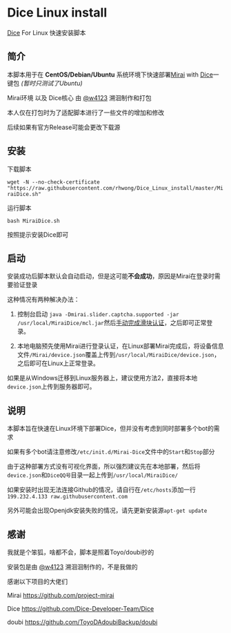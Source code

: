 # Dice Linux install

[Dice](https://github.com/Dice-Developer-Team/Dice) For Linux 快速安装脚本

## 简介

本脚本用于在 **CentOS/Debian/Ubuntu** 系统环境下快速部署[Mirai](https://github.com/project-mirai) with [Dice](https://github.com/Dice-Developer-Team)一键包 *(暂时只测试了Ubuntu)*

Mirai环境 以及 Dice核心 由 [@w4123](https://github.com/w4123) 溯洄制作和打包

本人仅在打包时为了适配脚本进行了一些文件的增加和修改

后续如果有官方Release可能会更改下载源

## 安装

下载脚本

`wget -N --no-check-certificate "https://raw.githubusercontent.com/rhwong/Dice_Linux_install/master/MiraiDice.sh"`

运行脚本

`bash MiraiDice.sh`

按照提示安装Dice即可

## 启动

安装成功后脚本默认会自动启动，但是这可能**不会成功**，原因是Mirai在登录时需要验证登录

这种情况有两种解决办法：

1. 控制台启动 `java -Dmirai.slider.captcha.supported -jar /usr/local/MiraiDice/mcl.jar`然后[手动完成滑块认证](https://github.com/project-mirai/mirai-login-solver-selenium#%E6%89%8B%E5%8A%A8%E5%AE%8C%E6%88%90%E6%BB%91%E5%8A%A8%E9%AA%8C%E8%AF%81)，之后即可正常登录。

2. 本地电脑预先使用Mirai进行登录认证，在Linux部署Mirai完成后，将设备信息文件`/Mirai/device.json`覆盖上传到`/usr/local/MiraiDice/device.json`，之后即可在Linux上正常登录。

如果是从Windows迁移到Linux服务器上，建议使用方法2，直接将本地`device.json`上传到服务器即可。

## 说明

本脚本旨在快速在Linux环境下部署Dice，但并没有考虑到同时部署多个bot的需求

如果有多个bot请注意修改`/etc/init.d/Mirai-Dice`文件中的`Start`和`Stop`部分

由于这种部署方式没有可视化界面，所以强烈建议先在本地部署，然后将`device.json`和`DiceQQ号`目录一起上传到`/usr/local/MiraiDice/`

如果安装时出现无法连接Github的情况，请自行在`/etc/hosts`添加一行`199.232.4.133 raw.githubusercontent.com`

另外可能会出现Openjdk安装失败的情况，请先更新安装源`apt-get update`

## 感谢

我就是个笨狐，啥都不会，脚本是照着Toyo/doubi抄的

安装包是由 [@w4123](https://github.com/w4123) 溯洄洄制作的，不是我做的

感谢以下项目的大佬们

Mirai https://github.com/project-mirai

Dice https://github.com/Dice-Developer-Team/Dice

doubi https://github.com/ToyoDAdoubiBackup/doubi